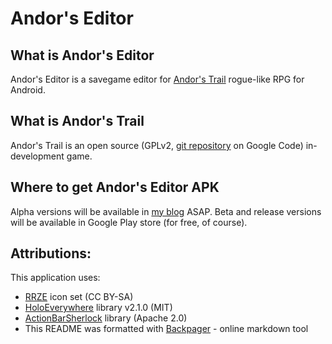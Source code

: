 Andor's Editor
==============

What is Andor's Editor
----------------------
Andor's Editor is a savegame editor for [Andor's Trail][1] rogue-like RPG for Android.

What is Andor's Trail
---------------------
Andor's Trail is an open source (GPLv2, [git repository][2] on Google Code) in-development game.

Where to get Andor's Editor APK
-------------------------------
Alpha versions will be available in [my blog][3] ASAP. Beta and release versions will be available in Google Play store (for free, of course).

Attributions:
-------------
This application uses:

 - [RRZE][3] icon set (CC BY-SA)
 - [HoloEverywhere][6] library v2.1.0 (MIT)
 - [ActionBarSherlock][7] library (Apache 2.0)
 - This README was formatted with
   [Backpager][5] - online markdown tool

  [1]: https://play.google.com/store/apps/details?id=com.gpl.rpg.AndorsTrail
  [2]: https://code.google.com/p/andors-trail/
  [3]: http://litecoding.com
  [4]: http://rrze-icon-set.berlios.de/index.html
  [5]: http://backpager.amasan.co.uk/
  [6]: https://github.com/Prototik/HoloEverywhere
  [7]: https://github.com/JakeWharton/ActionBarSherlock
